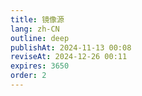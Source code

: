 ```yaml
---
title: 镜像源
lang: zh-CN
outline: deep
publishAt: 2024-11-13 00:08
reviseAt: 2024-12-26 00:11
expires: 3650
order: 2
---
```


<Mirrors />

<script setup lang="ts">
import Mirrors from "./Mirrors.vue";
</script>
